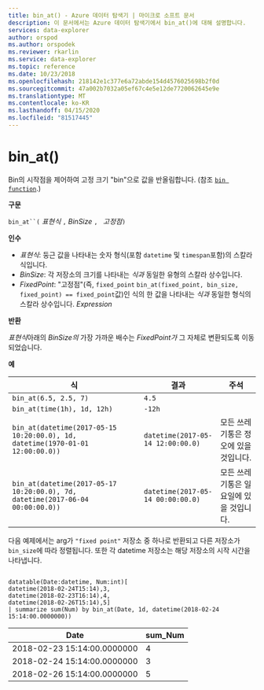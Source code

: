 ```yaml
---
title: bin_at() - Azure 데이터 탐색기 | 마이크로 소프트 문서
description: 이 문서에서는 Azure 데이터 탐색기에서 bin_at()에 대해 설명합니다.
services: data-explorer
author: orspod
ms.author: orspodek
ms.reviewer: rkarlin
ms.service: data-explorer
ms.topic: reference
ms.date: 10/23/2018
ms.openlocfilehash: 218142e1c377e6a72abde154d4576025698b2f0d
ms.sourcegitcommit: 47a002b7032a05ef67c4e5e12de7720062645e9e
ms.translationtype: MT
ms.contentlocale: ko-KR
ms.lasthandoff: 04/15/2020
ms.locfileid: "81517445"
---
```

# <a name="bin_at"></a>bin_at()

Bin의 시작점을 제어하여 고정 크기 "bin"으로 값을 반올림합니다.
(참조 [`bin function`](./binfunction.md).)

**구문**

`bin_at``(` *표현식* `,` *BinSize* `, ` *고정점*`)`

**인수**

* *표현식*: 둥근 값을 나타내는 숫자 형식(포함 `datetime` 및 `timespan`포함)의 스칼라 식입니다.
* *BinSize*: 각 저장소의 크기를 나타내는 *식과* 동일한 유형의 스칼라 상수입니다. 
* *FixedPoint*: "고정점"(즉, `fixed_point` `bin_at(fixed_point, bin_size, fixed_point) == fixed_point`값)인 식의 한 값을 나타내는 *식과* 동일한 형식의 스칼라 상수입니다. *Expression*

**반환**

*표현식*아래의 *BinSize의* 가장 가까운 배수는 *FixedPoint가* 그 자체로 변환되도록 이동되었습니다.

**예**

|식                                                                    |결과                           |주석                   |
|------------------------------------------------------------------------------|---------------------------------|---------------------------|
|`bin_at(6.5, 2.5, 7)`                                                         |`4.5`                            ||
|`bin_at(time(1h), 1d, 12h)`                                                   |`-12h`                           ||
|`bin_at(datetime(2017-05-15 10:20:00.0), 1d, datetime(1970-01-01 12:00:00.0))`|`datetime(2017-05-14 12:00:00.0)`|모든 쓰레기통은 정오에 있을 것입니다.   |
|`bin_at(datetime(2017-05-17 10:20:00.0), 7d, datetime(2017-06-04 00:00:00.0))`|`datetime(2017-05-14 00:00:00.0)`|모든 쓰레기통은 일요일에 있을 것입니다.|


다음 예제에서는 arg가 `"fixed point"` 저장소 중 하나로 반환되고 다른 저장소가 `bin_size`에 따라 정렬됩니다. 또한 각 datetime 저장소는 해당 저장소의 시작 시간을 나타냅니다.

```kusto

datatable(Date:datetime, Num:int)[
datetime(2018-02-24T15:14),3,
datetime(2018-02-23T16:14),4,
datetime(2018-02-26T15:14),5]
| summarize sum(Num) by bin_at(Date, 1d, datetime(2018-02-24 15:14:00.0000000)) 
```

|Date|sum_Num|
|---|---|
|2018-02-23 15:14:00.0000000|4|
|2018-02-24 15:14:00.0000000|3|
|2018-02-26 15:14:00.0000000|5|